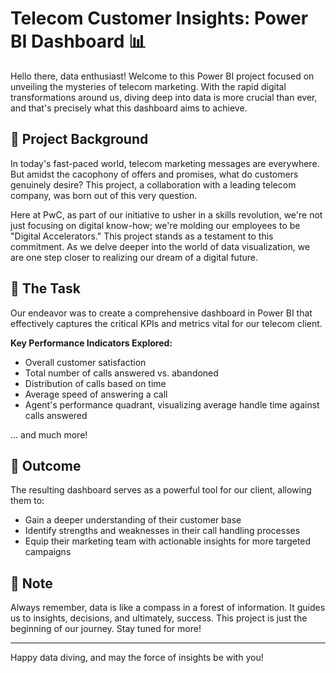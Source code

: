 # Telecom Customer Insights: Power BI Dashboard 📊

Hello there, data enthusiast! Welcome to this Power BI project focused on unveiling the mysteries of telecom marketing. With the rapid digital transformations around us, diving deep into data is more crucial than ever, and that's precisely what this dashboard aims to achieve.

## 🎯 Project Background

In today's fast-paced world, telecom marketing messages are everywhere. But amidst the cacophony of offers and promises, what do customers genuinely desire? This project, a collaboration with a leading telecom company, was born out of this very question.

Here at PwC, as part of our initiative to usher in a skills revolution, we're not just focusing on digital know-how; we're molding our employees to be "Digital Accelerators." This project stands as a testament to this commitment. As we delve deeper into the world of data visualization, we are one step closer to realizing our dream of a digital future.

## 💼 The Task

Our endeavor was to create a comprehensive dashboard in Power BI that effectively captures the critical KPIs and metrics vital for our telecom client.

**Key Performance Indicators Explored:**

- Overall customer satisfaction
- Total number of calls answered vs. abandoned
- Distribution of calls based on time
- Average speed of answering a call
- Agent's performance quadrant, visualizing average handle time against calls answered

... and much more!

## 🚀 Outcome

The resulting dashboard serves as a powerful tool for our client, allowing them to:

- Gain a deeper understanding of their customer base
- Identify strengths and weaknesses in their call handling processes
- Equip their marketing team with actionable insights for more targeted campaigns

## 📌 Note

Always remember, data is like a compass in a forest of information. It guides us to insights, decisions, and ultimately, success. This project is just the beginning of our journey. Stay tuned for more!

---

Happy data diving, and may the force of insights be with you!
